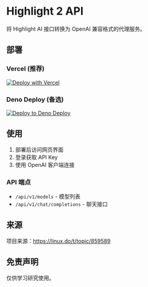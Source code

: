 # Highlight 2 API

将 Highlight AI 接口转换为 OpenAI 兼容格式的代理服务。

## 部署

### Vercel (推荐)
[![Deploy with Vercel](https://vercel.com/button)](https://vercel.com/new/clone?repository-url=https://github.com/zhu-jl18/hhhhhhh2api)

### Deno Deploy (备选)
[![Deploy to Deno Deploy](https://deno.com/deno-deploy-button.svg)](https://dash.deno.com/new?url=https://github.com/zhu-jl18/hhhhhhh2api&env=)

## 使用

1. 部署后访问网页界面
2. 登录获取 API Key
3. 使用 OpenAI 客户端连接

### API 端点

- `/api/v1/models` - 模型列表
- `/api/v1/chat/completions` - 聊天接口

## 来源

项目来源：https://linux.do/t/topic/859589

## 免责声明

仅供学习研究使用。